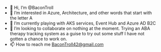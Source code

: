 - 👋 Hi, I’m @BaconTroll
- 👀 I’m interested in Azure, Architecture, and other words that start with the letter A
- 🌱 I’m currently playing with AKS services, Event Hub and Azure AD B2C 
- 💞️ I’m looking to collaborate on nothing at the moment. Trying an ABA therapy tracking system as a guise to try out some stuff I have not gotten a chance to work on. 
- 📫 How to reach me BaconTroll42@gmail.com

<!---
BaconTroll/BaconTroll is a ✨ special ✨ repository because its `README.md` (this file) appears on your GitHub profile.
You can click the Preview link to take a look at your changes.
--->
